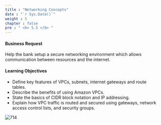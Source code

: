 ```yaml
---
title : "Networking Concepts"
date : "`r Sys.Date()`"
weight : 5
chapter : false
pre : " <b> 5.5 </b> "
---
```


#### Business Request
Help the bank setup a secure networking environment which allows communication between resources and the internet.

#### Learning Objectives
- Define key features of VPCs, subnets, internet gateways and route tables.
- Describe the benefits of using Amazon VPCs.
- State the basics of CIDR block notation and IP addressing.
- Explain how VPC traffic is routed and secured using gateways, network access control lists, and security groups.

![714](/thedevops/images/7-projects/7.1-cquest/5.png?featherlight=false&width=90pc)